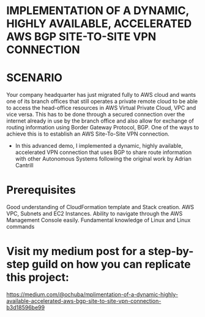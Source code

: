 # IMPLEMENTATION OF A DYNAMIC, HIGHLY AVAILABLE, ACCELERATED AWS BGP SITE-TO-SITE VPN CONNECTION

# SCENARIO
 Your company headquarter has just migrated fully to AWS cloud and wants one of its branch offices that still operates a private remote cloud to be able to access the head-office resources in AWS Virtual Private Cloud, VPC and vice versa. This has to be done through a secured connection over the internet already in use by the branch office and also allow for exchange of routing information using Border Gateway Protocol, BGP. One of the ways to achieve this is to establish an AWS Site-To-Site VPN connection.

- In this advanced demo, I implemented a dynamic, highly available, accelerated VPN connection that uses BGP to share route information with other Autonomous Systems following the original work by Adrian Cantrill

# Prerequisites

Good understanding of CloudFormation template and Stack creation. AWS VPC, Subnets and EC2 Instances. Ability to navigate through the AWS Management Console easily. Fundamental knowledge of Linux and Linux commands

# Visit my medium post for a step-by-step guild on how you can replicate this project: 
https://medium.com/@ochuba/mplimentation-of-a-dynamic-highly-available-accelerated-aws-bgp-site-to-site-vpn-connection-b3d18596be99
